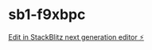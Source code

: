 # sb1-f9xbpc

[Edit in StackBlitz next generation editor ⚡️](https://stackblitz.com/~/github.com/hamzaqch/sb1-f9xbpc)